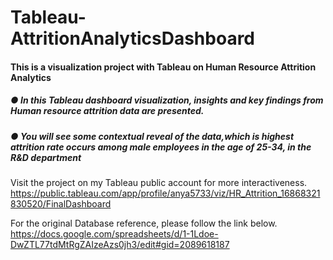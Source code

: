 # Tableau-AttritionAnalyticsDashboard

#### This is a visualization project with Tableau on Human Resource Attrition Analytics 

##### ●	In this Tableau dashboard visualization, insights and key findings from Human resource attrition data are presented. 
##### ●	You will see some contextual reveal of the data,which is highest attrition rate occurs among male employees in the age of 25-34, in the R&D department 
Visit the project on my Tableau public account for more interactiveness. 
https://public.tableau.com/app/profile/anya5733/viz/HR_Attrition_16868321830520/FinalDashboard

For the original Database reference, please follow the link below.   
https://docs.google.com/spreadsheets/d/1-1Ldoe-DwZTL77tdMtRgZAIzeAzs0jh3/edit#gid=2089618187

